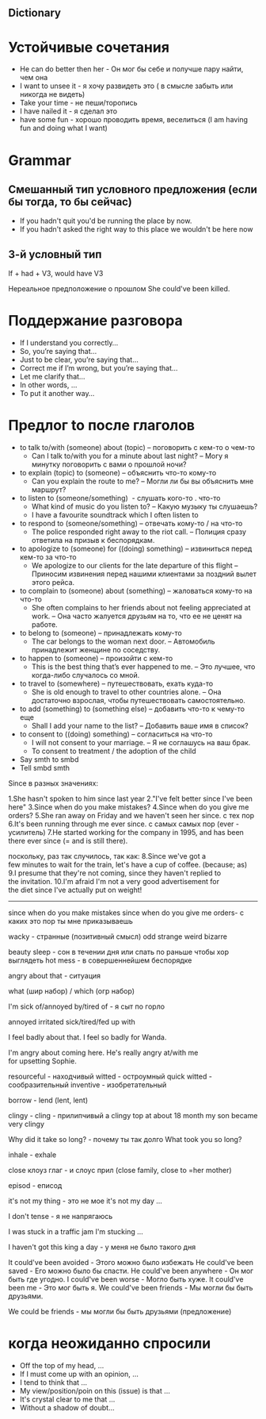 ## Dictionary

# Устойчивые сочетания
- He can do better then her - Он мог бы себе и получше пару найти, чем она
- I want to unsee it - я хочу развидеть это ( в смысле забыть или никогда не видеть)
- Take your time - не пеши/торопись
- I have nailed it - я сделал это
- have some fun - хорошо проводить время, веселиться (I am having fun and doing what I want)
# Grammar
## Смешанный тип условного предложения (если бы тогда, то бы сейчас)
- If you hadn't quit you'd be running the place by now.
- If you hadn't asked the right way to this place we wouldn't be here now

## 3-й условный тип
If + had + V3, would have V3

Нереальное предположение о прошлом
She could've been killed.
# Поддержание разговора
- If I understand you correctly… 
- So, you’re saying that… 
- Just to be clear, you’re saying that… 
- Correct me if I’m wrong, but you’re saying that… 
- Let me clarify that…
- In other words, … 
- To put it another way…

# Предлог to после глаголов
- to talk to/with (someone) about (topic) – поговорить с кем-то о чем-то
	- Can I talk to/with you for a minute about last night? – Могу я минутку поговорить с вами о прошлой ночи?
- to explain (topic) to (someone) – объяснить что-то кому-то
	- Can you explain the route to me? – Могли ли бы вы объяснить мне маршрут?
- to listen to (someone/something)  - слушать кого-то . что-то
	- What kind of music do you listen to? – Какую музыку ты слушаешь?
	- I have a favourite soundtrack which I often listen to
- to respond to (someone/something) – отвечать кому-то / на что-то
	- The police responded right away to the riot call. – Полиция сразу ответила на призыв к беспорядкам.
- to apologize to (someone) for ((doing) something) – извиниться перед кем-то за что-то 
	- We apologize to our clients for the late departure of this flight – Приносим извинения перед нашими клиентами за поздний вылет этого рейса.
- to complain to (someone) about (something) – жаловаться кому-то на что-то
	- She often complains to her friends about not feeling appreciated at work. – Она часто жалуется друзьям на то, что ее не ценят на работе.
- to belong to (someone) – принадлежать кому-то
	- The car belongs to the woman next door. – Автомобиль принадлежит женщине по соседству.
- to happen to (someone) – произойти с кем-то 
	- This is the best thing that’s ever happened to me. – Это лучшее, что когда-либо случалось со мной.
- to travel to (somewhere) – путешествовать, ехать куда-то 
	- She is old enough to travel to other countries alone. – Она достаточно взрослая, чтобы путешествовать самостоятельно.
- to add (something) to (something else) – добавить что-то к чему-то еще 
	- Shall I add your name to the list? – Добавить ваше имя в список?
- to consent to ((doing) something) – согласиться на что-то 
	- I will not consent to your marriage. – Я не соглашусь на ваш брак.
	- To consent to treatment / the adoption of the child
- Say smth to smbd
- Tell smbd smth


Since в разных значениях:

1.She hasn't spoken to him since last year
2."I've felt better since I've been here"
3.Since when do you make mistakes? 
4.Since when do you give me orders?
5.She ran away on Friday and we haven't seen her since. c тех пор
6.It's been running through me ever since.  с самых самых пор (ever - усилитель)
7.He started working for the company in 1995, and has been there ever since (= and is still there).

поскольку, раз так случилось, так как:
8.Since we've got a few minutes to wait for the train, let's have a cup of coffee. (because; as)
9.I presume that they're not coming, since they haven't replied to the invitation. 
10.I'm afraid I'm not a very good advertisement for the diet since I've actually put on weight!

---

since when do you make mistakes 
since when do you give me orders- с каких это пор ты мне приказываешь

wacky - странные (позитивный смысл)
odd
strange
weird
bizarre

beauty sleep - сон в течении дня или спать по раньше чтобы хор выглядеть
hot mess - в совершеннейшем беспорядке

angry about that - ситуация

what (шир набор) / which (огр набор)

I'm sick of/annoyed by/tired of - я сыт по горло

annoyed
irritated
sick/tired/fed up with

I feel badly about that. 
I feel so badly for Wanda.


I'm angry about coming here.
He's really angry at/with me for upsetting Sophie.

resourceful - находчивый
witted - остроумный
quick witted - сообразительный
inventive - изобретательный

borrow - lend (lent, lent)

clingy - cling - прилипчивый
a clingy top
at about 18 month my son became very clingy

Why did it take so long? - почему ты так долго
What took you so long?

inhale - exhale

close клоуз глаг - и слоус прил (close family, close to =her mother)

episod - еписод

it's not my thing - это не мое
it's not my day ...

I don't tense - я не напрягаюсь

I was stuck in a traffic jam
I'm stucking ...

I haven't got this king a day - у меня не было такого дня

It could've been avoided - Этого можно было избежать
He could've been saved - Его можно было бы спасти.
He could've been anywhere - Он мог быть где угодно.
I could've been worse - Могло быть хуже.
It could've been me - Это мог быть я.
We could've been friends - Мы могли бы быть друзьями.

We could be friends - мы могли бы быть друзьями (предложение)

# когда неожиданно спросили
- Off the top of my head, … 
- If I must come up with an opinion, … 
- I tend to think that …
- My view/position/poin on this (issue) is that …
- It's crystal clear to me that …
- Without a shadow of doubt…